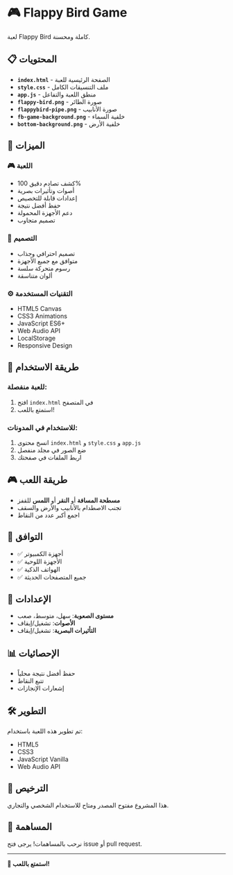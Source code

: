 # 🎮 Flappy Bird Game

لعبة Flappy Bird كاملة ومحسنة.

## 📋 المحتويات

- **`index.html`** - الصفحة الرئيسية للعبة
- **`style.css`** - ملف التنسيقات الكامل
- **`app.js`** - منطق اللعبة والتفاعل
- **`flappy-bird.png`** - صورة الطائر
- **`flappybird-pipe.png`** - صورة الأنابيب
- **`fb-game-background.png`** - خلفية السماء
- **`bottom-background.png`** - خلفية الأرض

## 🎯 الميزات

### 🎮 اللعبة
- كشف تصادم دقيق 100%
- أصوات وتأثيرات بصرية
- إعدادات قابلة للتخصيص
- حفظ أفضل نتيجة
- دعم الأجهزة المحمولة
- تصميم متجاوب

### 🎨 التصميم
- تصميم احترافي وجذاب
- متوافق مع جميع الأجهزة
- رسوم متحركة سلسة
- ألوان متناسقة

### ⚙️ التقنيات المستخدمة
- HTML5 Canvas
- CSS3 Animations
- JavaScript ES6+
- Web Audio API
- LocalStorage
- Responsive Design

## 🚀 طريقة الاستخدام

### للعبة منفصلة:
1. افتح `index.html` في المتصفح
2. استمتع باللعب!

### للاستخدام في المدونات:
1. انسخ محتوى `index.html` و `style.css` و `app.js`
2. ضع الصور في مجلد منفصل
3. اربط الملفات في صفحتك

## 🎮 طريقة اللعب

- **مسطحة المسافة** أو **النقر** أو **اللمس** للقفز
- تجنب الاصطدام بالأنابيب والأرض والسقف
- اجمع أكبر عدد من النقاط

## 📱 التوافق

- ✅ أجهزة الكمبيوتر
- ✅ الأجهزة اللوحية
- ✅ الهواتف الذكية
- ✅ جميع المتصفحات الحديثة

## 🔧 الإعدادات

- **مستوى الصعوبة**: سهل، متوسط، صعب
- **الأصوات**: تشغيل/إيقاف
- **التأثيرات البصرية**: تشغيل/إيقاف

## 📊 الإحصائيات

- حفظ أفضل نتيجة محلياً
- تتبع النقاط
- إشعارات الإنجازات

## 🛠️ التطوير

تم تطوير هذه اللعبة باستخدام:
- HTML5
- CSS3
- JavaScript Vanilla
- Web Audio API

## 📄 الترخيص

هذا المشروع مفتوح المصدر ومتاح للاستخدام الشخصي والتجاري.

## 🤝 المساهمة

نرحب بالمساهمات! يرجى فتح issue أو pull request.

---

**🎉 استمتع باللعب!**
